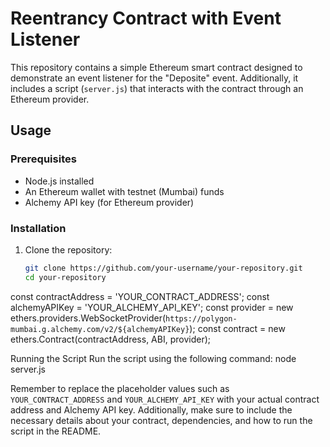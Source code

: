 # Reentrancy Contract with Event Listener

This repository contains a simple Ethereum smart contract designed to demonstrate an event listener for the "Deposite" event. Additionally, it includes a script (`server.js`) that interacts with the contract through an Ethereum provider.

## Usage

### Prerequisites

- Node.js installed
- An Ethereum wallet with testnet (Mumbai) funds
- Alchemy API key (for Ethereum provider)

### Installation

1. Clone the repository:

   ```bash
   git clone https://github.com/your-username/your-repository.git
   cd your-repository
   
const contractAddress = 'YOUR_CONTRACT_ADDRESS';
const alchemyAPIKey = 'YOUR_ALCHEMY_API_KEY';
const provider = new ethers.providers.WebSocketProvider(`https://polygon-mumbai.g.alchemy.com/v2/${alchemyAPIKey}`);
const contract = new ethers.Contract(contractAddress, ABI, provider);

Running the Script
Run the script using the following command:
node server.js

Remember to replace the placeholder values such as `YOUR_CONTRACT_ADDRESS` and `YOUR_ALCHEMY_API_KEY` with your actual contract address and Alchemy API key. Additionally, make sure to include the necessary details about your contract, dependencies, and how to run the script in the README.

